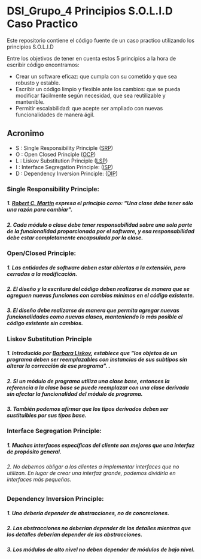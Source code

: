 # DSI_Grupo_4 Principios S.O.L.I.D Caso Practico


Este repositorio contiene el código fuente de un caso practico utilizando los principios S.O.L.I.D 

Entre los objetivos de tener en cuenta estos 5 principios a la hora de escribir código encontramos:

- Crear un software eficaz: que cumpla con su cometido y que sea robusto y estable.
- Escribir un código limpio y flexible ante los cambios: que se pueda modificar fácilmente según necesidad, que sea reutilizable y mantenible.
- Permitir escalabilidad: que acepte ser ampliado con nuevas funcionalidades de manera ágil.

## Acronimo

- S : Single Responsibility Principle ([SRP](https://github.com/sanrpo115/solid-principles-caso-practico-itm/tree/main/src/main/java/FatntPro/app/SingleResponsibilityPrinciple))
- O : Open Closed Principle ([OCP](https://github.com/sanrpo115/solid-principles-caso-practico-itm/tree/main/src/main/java/FatntPro/app/OpenClosedPrinciple))
- L : Liskov Substitution Principle ([LSP](https://github.com/sanrpo115/solid-principles-caso-practico-itm/tree/main/src/main/java/FatntPro/app/LiskovSubstitutionPrinciple))
- I : Interface Segregation Principle: ([ISP](https://github.com/sanrpo115/solid-principles-caso-practico-itm/tree/main/src/main/java/FatntPro/app/InterfaceSegregationPrinciple))
- D : Dependency Inversion Principle: ([DIP](https://github.com/sanrpo115/solid-principles-caso-practico-itm/tree/main/src/main/java/FatntPro/app/DependencyInversionPrinciple))


### Single Responsibility Principle:

##### 1. [Robert C. Martin](https://en.wikipedia.org/wiki/Robert_C._Martin) expresa el principio como: "Una clase debe tener sólo una razón para cambiar".
##### 2. Cada módulo o clase debe tener responsabilidad sobre una sola parte de la funcionalidad proporcionada por el software, y esa responsabilidad debe estar completamente encapsulada por la clase.

### Open/Closed Principle:
##### 1. Las entidades de software deben estar abiertas a la extensión, pero cerradas a la modificación.
##### 2. El diseño y la escritura del código deben realizarse de manera que se agreguen nuevas funciones con cambios mínimos en el código existente.
##### 3. El diseño debe realizarse de manera que permita agregar nuevas funcionalidades como nuevas clases, manteniendo lo más posible el código existente sin cambios.

### Liskov Substitution Principle
##### 1. Introducido por [Barbara Liskov](https://en.wikipedia.org/wiki/Barbara_Liskov), establece que "los objetos de un programa deben ser reemplazables con instancias de sus subtipos sin alterar la corrección de ese programa". .
##### 2. Si un módulo de programa utiliza una clase base, entonces la referencia a la clase base se puede reemplazar con una clase derivada sin afectar la funcionalidad del módulo de programa.
##### 3. También podemos afirmar que los tipos derivados deben ser sustituibles por sus tipos base.

### Interface Segregation Principle:
##### 1. Muchas interfaces específicas del cliente son mejores que una interfaz de propósito general.

###### 2. No debemos obligar a los clientes a implementar interfaces que no utilizan. En lugar de crear una interfaz grande, podemos dividirla en interfaces más pequeñas.

### Dependency Inversion Principle:
##### 1. Uno debería depender de abstracciones, no de concreciones.
##### 2. Las abstracciones no deberían depender de los detalles mientras que los detalles deberían depender de las abstracciones.
##### 3. Los módulos de alto nivel no deben depender de módulos de bajo nivel.
